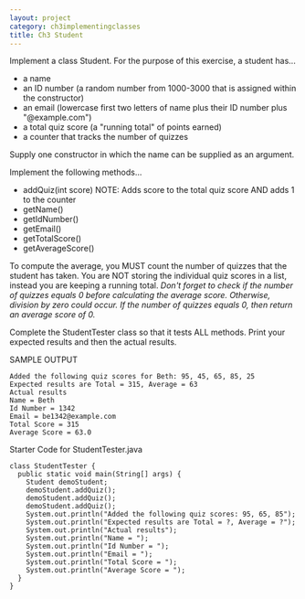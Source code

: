 ```yaml
---
layout: project
category: ch3implementingclasses
title: Ch3 Student
---
```

Implement a class Student. For the purpose of this exercise, a student has...

  - a name
  - an ID number (a random number from 1000-3000 that is assigned within the constructor)
  - an email (lowercase first two letters of name plus their ID number plus "@example.com")
  - a total quiz score (a "running total" of points earned)
  - a counter that tracks the number of quizzes

Supply one constructor in which the name can be supplied as an argument.

Implement the following methods...

  - addQuiz(int score) NOTE: Adds score to the total quiz score AND adds 1 to the counter
  - getName()
  - getIdNumber()
  - getEmail()
  - getTotalScore()
  - getAverageScore()

To compute the average, you MUST count the number of quizzes that the student has taken. You are NOT storing the individual quiz scores in a list, instead you are keeping a running total. *Don't forget to check if the number of quizzes equals 0 before calculating the average score. Otherwise, division by zero could occur. If the number of quizzes equals 0, then return an average score of 0.*

Complete the StudentTester class so that it tests ALL methods. Print your expected results and then the actual results.

SAMPLE OUTPUT
```
Added the following quiz scores for Beth: 95, 45, 65, 85, 25
Expected results are Total = 315, Average = 63
Actual results
Name = Beth
Id Number = 1342
Email = be1342@example.com
Total Score = 315
Average Score = 63.0
```


Starter Code for StudentTester.java
```
class StudentTester {
  public static void main(String[] args) {
    Student demoStudent;
    demoStudent.addQuiz();
    demoStudent.addQuiz();
    demoStudent.addQuiz();
    System.out.println("Added the following quiz scores: 95, 65, 85");
    System.out.println("Expected results are Total = ?, Average = ?");
    System.out.println("Actual results");
    System.out.println("Name = ");
    System.out.println("Id Number = ");
    System.out.println("Email = ");
    System.out.println("Total Score = ");
    System.out.println("Average Score = ");
  }
}
```


<!--

@Test
public void getName() {
  Student a = new Student("Amy");
  assertEquals("Amy", a.getName());
  Student b = new Student("Billy");
  assertEquals("Billy", b.getName());
}
@Test
public void getIdNumber() {
  Student a = new Student("Amy");
  int result1 = a.getIdNumber();
  int result2 = a.getIdNumber();
  assertEquals(result1, result2);
  assertEquals(true, result1 > 999);
  assertEquals(true, result1 < 3001);
}
@Test
public void getEmail() {
  Student a = new Student("Xyz");
  int result1 = a.getIdNumber();
  String email1 = a.getEmail();
  int result2 = a.getIdNumber();
  String email2 = a.getEmail();
  int result3 = Integer.parseInt(email1.substring(2,6));
  assertEquals(email1, email2);
  assertEquals(result1, result2);
  assertEquals(result2, result3);
  assertEquals(true, email1.contains("xy"));
  assertEquals(true, email1.contains(""+result1));
  assertEquals(true, email1.contains("@example.com"));
}
@Test
public void getTotalScore() {
  Student b = new Student("Billy");
  assertEquals(0, b.getTotalScore());
  b.addQuiz(99);
  assertEquals(99, b.getTotalScore());
  b.addQuiz(100);
  assertEquals(199, b.getTotalScore());
}
@Test
public void getAverageScore() {
  Student b = new Student("Billy");
  assertEquals(0.0, b.getAverageScore(), 0.00000000001);
  b.addQuiz(99);
  assertEquals(99.0, b.getAverageScore(), 0.00000000001);
  b.addQuiz(100);
  assertEquals(99.5, b.getAverageScore(), 0.00000000001);
  b.addQuiz(65);
  assertEquals(88.0, b.getAverageScore(), 0.00000000001);
  b.addQuiz(70);
  assertEquals(83.5, b.getAverageScore(), 0.00000000001);
}

-->
